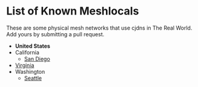 # List of Known Meshlocals

These are some physical mesh networks that use cjdns in The Real World. Add
yours by submitting a pull request.

 * **United States**
  * California
      * [San Diego](sandiego.md)
  * [Virginia](virginia.md)
  * Washington
      * [Seattle](seattle.md)
